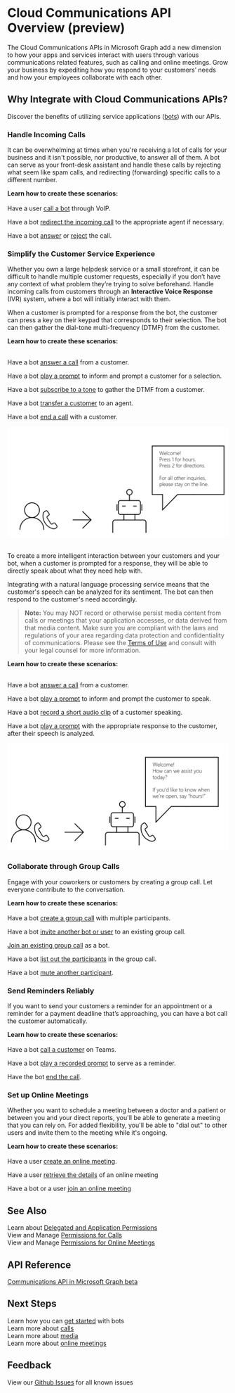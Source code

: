 
# Cloud Communications API Overview (preview)
The Cloud Communications APIs in Microsoft Graph add a new dimension to how your apps and services interact with users through various communications related features, such as calling and online meetings. Grow your business by expediting how you respond to your customers’ needs and how your employees collaborate with each other.

## Why Integrate with Cloud Communications APIs?

Discover the benefits of utilizing service applications ([bots](https://microsoftgraph.github.io/microsoft-graph-comms-samples/docs/articles/calls/register-calling-bot.html?q=create%20bot)) with our APIs.

### Handle Incoming Calls

It can be overwhelming at times when you're receiving a lot of calls for your business and it isn't possible, nor productive, to answer all of them. A bot can serve as your front-desk assistant and handle these calls by rejecting what seem like spam calls, and redirecting (forwarding) specific calls to a different number.

**Learn how to create these scenarios:**<br/><br/>
Have a user [call a bot](/graph/api/application-post-calls) through VoIP.

Have a bot [redirect the incoming call](/graph/api/call-redirect) to the appropriate agent if necessary.

Have a bot [answer](/graph/api/call-answer) or [reject](/graph/api/call-reject) the call.


### Simplify the Customer Service Experience
Whether you own a large helpdesk service or a small storefront, it can be difficult to handle multiple customer requests, especially if you don’t have any context of what problem they’re trying to solve beforehand. Handle incoming calls from customers through an **Interactive Voice Response** (IVR) system, where a bot will initially interact with them.

When a customer is prompted for a response from the bot, the customer can press a key on their keypad that corresponds to their selection. The bot can then gather the dial-tone multi-frequency (DTMF) from the customer.

**Learn how to create these scenarios:**<br/><br/>

Have a bot [answer a call](/graph/api/call-answer) from a customer.

Have a bot [play a prompt](/graph/api/call-playprompt) to inform and prompt a customer for a selection.


Have a bot [subscribe to a tone](/graph/api/call-subscribetotone) to gather the DTMF from a customer.

Have a bot [transfer a customer](/graph/api/call-transfer) to an agent.

Have a bot [end a call](/graph/api/call-delete) with a customer.

![IVR Diagram - Transfer](images/communications-ivr-transfer.png)<br/><br/>

To create a more intelligent interaction between your customers and your bot, when a customer is prompted for a response, they will be able to directly speak about what they need help with.

Integrating with a natural language processing service means that the customer's speech can be analyzed for its sentiment. The bot can then respond to the customer's need accordingly.

>**Note:** You may NOT record or otherwise persist media content from calls or meetings that your application accesses, or data derived from that media content. Make sure you are compliant with the laws and regulations of your area regarding data protection and confidentiality of communications. Please see the [Terms of Use](https://docs.microsoft.com/en-us/legal/microsoft-apis/terms-of-use) and consult with your legal counsel for more information.

**Learn how to create these scenarios:** <br/><br/>

Have a bot [answer a call](/graph/api/call-answer) from a customer.

Have a bot [play a prompt](/graph/api/call-playprompt) to inform and prompt the customer to speak.

Have a bot [record a short audio clip](/graph/api/call-record) of a customer speaking.

Have a bot [play a prompt](/graph/api/call-playprompt) with the appropriate response to the customer, after their speech is analyzed.

![IVR Diagram](images/communications-ivr.PNG)


### Collaborate through Group Calls
Engage with your coworkers or customers by creating a group call. Let everyone contribute to the conversation.

**Learn how to create these scenarios:**<br/><br/>
Have a bot [create a group call](/graph/api/application-post-calls#example-3-create-a-group-call-with-service-hosted-media) with multiple participants.

Have a bot [invite another bot or user](/graph/api/participant-invite) to an existing group call.

[Join an existing group call](/graph/api/application-post-calls#example-5-join-scheduled-meeting-with-service-hosted-media) as a bot.

Have a bot [list out the participants](/graph/api/call-list-participants) in the group call.

Have a bot [mute another participant](/graph/api/participant-mute).


### Send Reminders Reliably
If you want to send your customers a reminder for an appointment or a reminder for a payment deadline that’s approaching, you can have a bot call the customer automatically. <!--If the customer misses the call, it will leave a voicemail with the automated message. (Add this back once bot to PSTN calling works)-->

**Learn how to create these scenarios:**<br/><br/>
Have a bot [call a customer](/graph/api/application-post-calls) on Teams.

Have a bot [play a recorded prompt](/graph/api/call-playprompt) to serve as a reminder.

Have the bot [end the call](/graph/api/call-delete).


### Set up Online Meetings
Whether you want to schedule a meeting between a doctor and a patient or between you and your direct reports, you'll be able to generate a meeting that you can rely on. For added flexibility, you'll be able to "dial out" to other users and invite them to the meeting while it's ongoing.


**Learn how to create these scenarios:**<br/><br/>
Have a user [create an online meeting](/graph/api/application-post-onlinemeetings).

Have a user [retrieve the details](https://docs.microsoft.com/en-us/graph/api/onlinemeeting-get) of an online meeting

Have a bot or a user [join an online meeting](/graph/api/application-post-calls#example-5-join-scheduled-meeting-with-service-hosted-media)


## See Also
Learn about [Delegated and Application Permissions](https://docs.microsoft.com/en-us/azure/active-directory/develop/v1-permissions-and-consent)<br/>
View and Manage [Permissions for Calls](/graph/permissions-reference#calls-permissions)<br/>
View and Manage [Permissions for Online Meetings](/graph/permissions-reference#online-meetings-permissions)

## API Reference
[Communications API in Microsoft Graph beta](https://docs.microsoft.com/en-us/graph/api/resources/calls-api-overview?view=graph-rest-beta)

## Next Steps

Learn how you can [get started](cloud-communications-getting-started) with bots<br/>
Learn more about [calls](cloud-communications-calls)<br/>
Learn more about [media](cloud-communications-media)<br/>
Learn more about [online meetings](cloud-communications-online-meetings)<br/>

## Feedback
View our [Github Issues](https://github.com/microsoftgraph/microsoft-graph-comms-samples/issues) for all known issues<br/>
